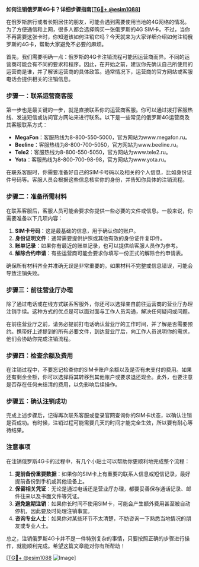 **如何注销俄罗斯4G卡？详细步骤指南[[TG💪+ @esim1088](https://t.me/s/esim1088)]**

在俄罗斯旅行或者长期居住的朋友，可能会遇到需要使用当地的4G网络的情况。为了方便通信和上网，很多人都会选择购买一张俄罗斯的4G SIM卡。不过，当你不再需要这张卡时，你知道该如何注销它吗？今天就来为大家详细介绍如何注销俄罗斯的4G卡，帮助大家避免不必要的麻烦。

首先，我们需要明确一点：俄罗斯的4G卡注销流程可能因运营商而异。不同的运营商可能会有不同的要求和程序。因此，在开始之前，建议你先确认自己所使用的运营商是谁，并了解该运营商的具体政策。通常情况下，运营商的官方网站或客服电话会提供相关的注销信息。

### 步骤一：联系运营商客服

第一步也是最关键的一步，就是直接联系你的运营商客服。你可以通过拨打客服热线、发送短信或访问官方网站来进行联系。以下是一些常见的俄罗斯4G运营商及其客服联系方式：

- **MegaFon**：客服热线为8-800-550-5000，官方网站为www.megafon.ru。
- **Beeline**：客服热线为8-800-700-5050，官方网站为www.beeline.ru。
- **Tele2**：客服热线为8-800-550-5050，官方网站为www.tele2.ru。
- **Yota**：客服热线为8-800-700-98-98，官方网站为www.yota.ru。

在联系客服时，你需要准备好自己的SIM卡号码以及相关的个人信息，比如身份证件号码等。客服人员会根据这些信息核实你的身份，并告知你具体的注销流程。

### 步骤二：准备所需材料

在联系客服后，客服人员可能会要求你提供一些必要的文件或信息。一般来说，你需要准备以下几项内容：

1. **SIM卡号码**：这是最基础的信息，用于确认你的账户。
2. **身份证明文件**：通常需要提供护照或其他有效的身份证件复印件。
3. **账单记录**：如果你有最近的账单记录，也可以提供给客服人员作为参考。
4. **解除合约申请**：有些运营商可能会要求你填写一份正式的解除合约申请表。

确保所有材料齐全并准确无误是非常重要的。如果材料不完整或信息错误，可能会导致注销失败。

### 步骤三：前往营业厅办理

除了通过电话或在线方式联系客服外，你还可以选择亲自前往运营商的营业厅办理注销手续。这种方式的优点是可以面对面与工作人员沟通，解决任何疑问或问题。

在前往营业厅之前，请务必提前打电话确认营业厅的工作时间，并了解是否需要预约。携带好上述提到的所有必要文件，到达营业厅后，向工作人员说明你的需求，他们会协助你完成注销流程。

### 步骤四：检查余额及费用

在注销过程中，不要忘记检查你的SIM卡账户余额以及是否有未支付的费用。如果还有剩余金额，你可以选择将其转移到其他账户或要求退还现金。此外，也要注意是否存在任何未结清的费用，以免影响后续操作。

### 步骤五：确认注销成功

完成上述步骤后，记得再次联系客服或登录官网查询你的SIM卡状态，以确认注销是否成功。有时候，注销过程可能需要几天的时间才能完全生效，所以要有耐心等待结果。

### 注意事项

在注销俄罗斯4G卡的过程中，有几个小贴士可以帮助你更顺利地完成整个流程：

1. **提前备份重要数据**：如果你的SIM卡上有重要的联系人信息或短信记录，最好提前备份到手机或其他设备上。
2. **保留相关凭证**：无论是通过电话还是营业厅办理，都要妥善保存通话记录、邮件往来以及书面文件等凭证。
3. **避免逾期注销**：如果你长时间不使用SIM卡，可能会产生额外费用甚至被自动停机，因此要及时处理注销事宜。
4. **咨询专业人士**：如果你对某些环节不太清楚，不妨咨询一下熟悉当地情况的朋友或专业人士。

总之，注销俄罗斯4G卡并不是一件特别复杂的事情，只要按照正确的步骤进行操作，就能顺利完成。希望这篇文章能对你有所帮助！

[[TG💪+ @esim1088](https://t.me/s/esim1088) ![Image](https://i.postimg.cc/4NQfJmqS/Snipaste-2025-05-13-00-14-12.png)]